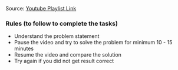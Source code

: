 Source: [Youtube Playlist Link](https://youtube.com/playlist?list=PLq1qGLnPX0eeeK_JmsiMavOqkZ6tgQjdF&si=2lKpfWamQ5MegmQD)

### Rules (to follow to complete the tasks)
- Understand the problem statement
- Pause the video and try to solve the problem for minimum 10 - 15 minutes
- Resume the video and compare the solution
- Try again if you did not get result correct
